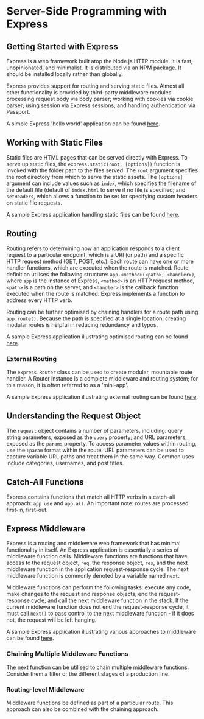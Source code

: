 # Server-Side Programming with Express

## Getting Started with Express

Express is a web framework built atop the Node.js HTTP module. It is fast, unopinionated, and minimalist. It is 
distributed via an NPM package. It should be installed locally rather than globally. 

Express provides support for routing and serving static files. Almost all other functionality is provided by third-party 
middleware modules: processing request body via body parser; working with cookies via cookie parser; using session via 
Express sessions; and handling authentication via Passport.

A simple Express 'hello world' application can be found [here](https://github.com/muzzarellimj/full-stack-application-development/tree/main/note/server-side/hello-world).

## Working with Static Files

Static files are HTML pages that can be served directly with Express. To serve up static files, the 
`express.static(root, [options])` function is invoked with the folder path to the files served. The `root` argument
specifies the root directory from which to serve the static assets. The `[options]` argument can include values such as 
`index`, which specifies the filename of the default file (default of `index.html` to serve if no file is specified; 
and `setHeaders`, which allows a function to be set for specifying custom headers on static file requests.

A sample Express application handling static files can be found [here](https://github.com/muzzarellimj/full-stack-application-development/tree/main/note/server-side/static-file).

## Routing

Routing refers to determining how an application responds to a client request to a particular endpoint, which is a URI 
(or path) and a specific HTTP request method (GET, POST, etc.). Each route can have one or more handler functions, 
which are executed when the route is matched. Route definition utilises the following structure: 
`app.<method>(<path>, <handler>)`, where `app` is the instance of Express, `<method>` is an HTTP request method, 
`<path>` is a path on the server, and `<handler>` is the callback function executed when the route is matched. Express 
implements a function to address every HTTP verb. 

Routing can be further optimised by chaining handlers for a route path using `app.route()`. Because the path is
specified at a single location, creating modular routes is helpful in reducing redundancy and typos.

A sample Express application illustrating optimised routing can be found [here](https://github.com/muzzarellimj/full-stack-application-development/tree/main/note/server-side/routing).

### External Routing

The `express.Router` class can be used to create modular, mountable route handler. A Router instance is a complete 
middleware and routing system; for this reason, it is often referred to as a 'mini-app'.

A sample Express application illustrating external routing can be found [here](https://github.com/muzzarellimj/full-stack-application-development/tree/main/note/server-side/routing-external).

## Understanding the Request Object

The `request` object contains a number of parameters, including: query string parameters, exposed as the `query` 
property; and URL parameters, exposed as the `params` property. To access parameter values within routing, use the 
`:param` format within the route. URL parameters can be used to capture variable URL paths and treat them in the same 
way. Common uses include categories, usernames, and post titles.

## Catch-All Functions

Express contains functions that match all HTTP verbs in a catch-all approach: `app.use` and `app.all`. An important 
note: routes are processed first-in, first-out.

## Express Middleware

Express is a routing and middleware web framework that has minimal functionality in itself. An Express application is
essentially a series of middleware function calls. Middleware functions are functions that have access to the request
object, `req`, the response object, `res`, and the next middleware function in the application request-response cycle.
The next middleware function is commonly denoted by a variable named `next`.

Middleware functions can perform the following tasks: execute any code, make changes to the request and response
objects, end the request-response cycle, and call the next middleware function in the stack. If the current middleware
function does not end the request-response cycle, it must call `next()` to pass control to the next middleware
function - if it does not, the request will be left hanging.

A sample Express application illustrating various approaches to middleware can be found [here](https://github.com/muzzarellimj/full-stack-application-development/tree/main/note/server-side/middleware).

### Chaining Multiple Middleware Functions

The next function can be utilised to chain multiple middleware functions. Consider them a filter or the different
stages of a production line.

### Routing-level Middleware

Middleware functions be defined as part of a particular route. This approach can also be combined with the chaining 
approach.